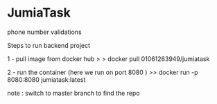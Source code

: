# JumiaTask
phone number validations


Steps to run backend project

1 -  pull image from docker hub > >   docker pull 01061263949/jumiatask
 
2 -  run the container (here we run on port 8080 ) >> docker run -p 8080:8080 jumiatask:latest 

note : switch to master branch to find the repo 

